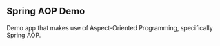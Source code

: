 ## Spring AOP Demo

Demo app that makes use of Aspect-Oriented Programming, specifically Spring AOP.
